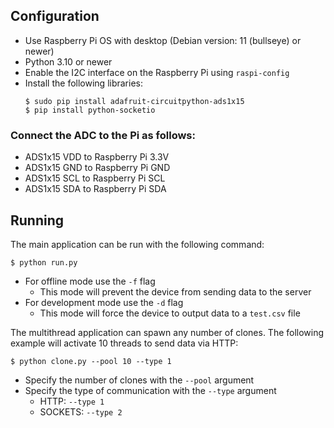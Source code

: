 ## Configuration 
* Use Raspberry Pi OS with desktop (Debian version: 11 (bullseye) or newer) 
* Python 3.10 or newer
* Enable the I2C interface on the Raspberry Pi using `raspi-config`
* Install the following libraries:
    ```
    $ sudo pip install adafruit-circuitpython-ads1x15
    $ pip install python-socketio
    ```

### Connect the ADC to the Pi as follows:
* ADS1x15 VDD to Raspberry Pi 3.3V
* ADS1x15 GND to Raspberry Pi GND
* ADS1x15 SCL to Raspberry Pi SCL
* ADS1x15 SDA to Raspberry Pi SDA

## Running 
The main application can be run with the following command: 
```
$ python run.py 
```
* For offline mode use the ```-f``` flag
    * This mode will prevent the device from sending data to the server
* For development mode use the ```-d``` flag 
    * This mode will force the device to output data to a ```test.csv``` file

The multithread application can spawn any number of clones.  The following example will activate 10 threads to send data via HTTP:
```
$ python clone.py --pool 10 --type 1
```
* Specify the number of clones with the ```--pool``` argument 
* Specify the type of communication with the ```--type``` argument 
    * HTTP: ```--type 1``` 
    * SOCKETS: ```--type 2```